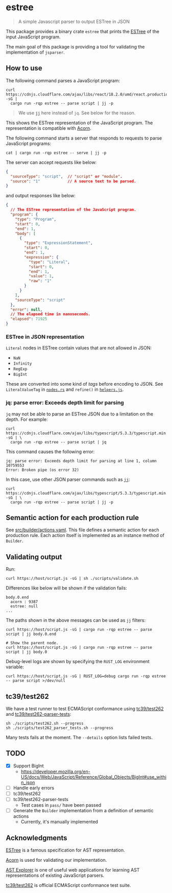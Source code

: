 # estree

> A simple Javascript parser to output ESTree in JSON

This package provides a binary crate `estree` that prints the [ESTree] of the input JavaScript
program.

The main goal of this package is providing a tool for validating the implementation of `jsparser`.

## How to use

The following command parses a JavaScript program:

```shell
curl https://cdnjs.cloudflare.com/ajax/libs/react/18.2.0/umd/react.production.min.js -sG |
  cargo run -rqp estree -- parse script | jj -p
```

> We use [`jj`] here instead of `jq`.  See below for the reason.

This shows the ESTree representation of the JavaScript program.  The representation is compatible
with [Acorn].

The following command starts a server that responds to requests to parse JavaScript programs:

```shell
cat | cargo run -rqp estree -- serve | jj -p
```

The server can accept requests like below:

```json
{
  "sourceType": "script",  // "script" or "module".
  "source": "1"            // A source text to be parsed.
}
```

and output responses like below:

```json
{
  // The ESTree representation of the JavaScript program.
  "program": {
    "type": "Program",
    "start": 0,
    "end": 1,
    "body": [
      {
        "type": "ExpressionStatement",
        "start": 0,
        "end": 1,
        "expression": {
          "type": "Literal",
          "start": 0,
          "end": 1,
          "value": 1,
          "raw": "1"
        }
      }
    ],
    "sourceType": "script"
  },
  "error": null,
  // The elapsed time in nanoseconds.
  "elapsed": 71925
}
```

### ESTree in JSON representation

`Literal` nodes in ESTree contain values that are not allowed in JSON:

  * `NaN`
  * `Infinity`
  * `RegExp`
  * `BigInt`

These are converted into some kind of *tags* before encoding to JSON.  See `LiteralValueTag` in
[`nodes.rs`](./src/nodes.rs) and `refine()` in [`helpers.js`](./scripts/helpers.js).

### jq: parse error: Exceeds depth limit for parsing

`jq` may not be able to parse an ESTree JSON due to a limitation on the depth.  For example:

```shell
curl https://cdnjs.cloudflare.com/ajax/libs/typescript/5.3.3/typescript.min.js -sG | \
  cargo run -rqp estree -- parse script | jq
```

This command causes the following error:

```
jq: parse error: Exceeds depth limit for parsing at line 1, column 10759553
Error: Broken pipe (os error 32)
```

In this case, use other JSON parser commands such as [`jj`]:

```shell
curl https://cdnjs.cloudflare.com/ajax/libs/typescript/5.3.3/typescript.min.js -sG | \
  cargo run -rqp estree -- parse script | jj -p
```

## Semantic action for each production rule

See [src/builder/actions.yaml](./src/builder/actions.yaml).  This file defines a semantic action
for each production rule.  Each action itself is implemented as an instance method of `Builder`.

## Validating output

Run:

```shell
curl https://host/script.js -sG | sh ./scripts/validate.sh
```

Differences like below will be shown if the validation fails:

```text
body.0.end
  acorn : 9387
  estree: null
...
```

The paths shown in the above messages can be used as `jj` filters:

```shell
curl https://host/script.js -sG | cargo run -rqp estree -- parse script | jj body.0.end

# Show the parent node.
curl https://host/script.js -sG | cargo run -rqp estree -- parse script | jj body.0
```

Debug-level logs are shown by specifying the `RUST_LOG` environment variable:

```shell
curl https://host/script.js -sG | RUST_LOG=debug cargo run -rqp estree -- parse script >/dev/null
```

## tc39/test262

We have a test runner to test ECMAScript conformance using [tc39/test262] and
[tc39/test262-parser-tests]:

```shell
sh ./scripts/test262.sh --progress
sh ./scripts/test262_parser_tests.sh --progress
```

Many tests fails at the moment.  The `--details` option lists failed tests.

## TODO

* [x] Support BigInt
  * https://developer.mozilla.org/en-US/docs/Web/JavaScript/Reference/Global_Objects/BigInt#use_within_json
* [ ] Handle early errors
* [ ] tc39/test262
* [ ] tc39/test262-parser-tests
  * Test cases in `pass/` have been passed
* [ ] Generate the `Builder` implementation from a definition of semantic actions
  * Currently, it's manually implemented

## Acknowledgments

[ESTree] is a famous specification for AST representation.

[Acorn] is used for validating our implementation.

[AST Explorer] is one of useful web applications for learning AST representations of existing
JavaScript parsers.

[tc39/test262] is official ECMAScript conformance test suite.

[ESTree]: https://github.com/estree/estree
[Acorn]: https://www.npmjs.com/package/acorn
[AST Explorer]: https://astexplorer.net/
[tc39/test262]: https://github.com/tc39/test262
[tc39/test262-parser-tests]: https://github.com/tc39/test262-parser-tests
[JSON5]: https://github.com/json5/json5
[`jj`]: https://github.com/tidwall/jj

